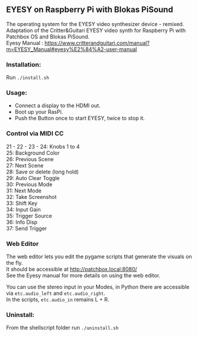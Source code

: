 ## EYESY on Raspberry Pi with Blokas PiSound

The operating system for the EYESY video synthesizer device - remixed.<br>
Adaptation of the Critter&Guitari EYESY video synth for Raspberry Pi with Patchbox OS and Blokas PiSound.<br>
Eyesy Manual : https://www.critterandguitari.com/manual?m=EYESY_Manual#eyesy%E2%84%A2-user-manual


### Installation:
Run `./install.sh`


### Usage:
- Connect a display to the HDMI out.
- Boot up your RasPi.
- Push the Button once to start EYESY, twice to stop it.

   
### Control via MIDI CC
21 - 22 - 23 - 24: Knobs 1 to 4<br>
25: Background Color<br>
26: Previous Scene<br>
27: Next Scene<br>
28: Save or delete (long hold)<br>
29: Auto Clear Toggle<br>
30: Previous Mode<br>
31: Next Mode<br>
32: Take Screenshot<br>
33: Shift Key<br>
34: Input Gain<br>
35: Trigger Source<br>
36: Info Disp<br>
37: Send Trigger<br>


### Web Editor
The web editor lets you edit the pygame scripts that generate the visuals on the fly.<br>
It should be accessible at http://patchbox.local:8080/<br>
See the Eyesy manual for more details on using the web editor.<br>

You can use the stereo input in your Modes, in Python there are accessible via `etc.audio_left` and `etc.audio_right`.<br>
In the scripts, `etc.audio_in` remains L + R.


### Uninstall:
From the shellscript folder run `./uninstall.sh`
